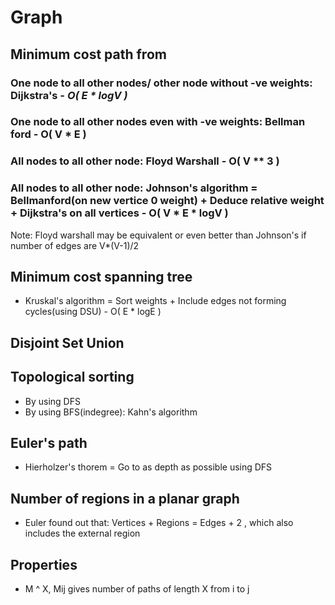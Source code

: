 # Graph

##  Minimum cost path from

### One node to all other nodes/ other node without -ve weights: Dijkstra's - *O( E * logV )*

### One node to all other nodes even with -ve weights: Bellman ford - O( V * E )

### All nodes to all other node: Floyd Warshall - O( V ** 3 )

### All nodes to all other node: Johnson's algorithm = Bellmanford(on new vertice 0 weight) + Deduce relative weight + Dijkstra's on all vertices - O( V * E * logV )

Note: Floyd warshall may be equivalent or even better than Johnson's if number of edges are V*(V-1)/2

## Minimum cost spanning tree

- Kruskal's algorithm = Sort weights + Include edges not forming cycles(using DSU) - O( E * logE )

## Disjoint Set Union

## Topological sorting

- By using DFS
- By using BFS(indegree): Kahn's algorithm

## Euler's path

- Hierholzer's thorem = Go to as depth as possible using DFS

## Number of regions in a planar graph

- Euler found out that: Vertices + Regions = Edges + 2 , which also includes the external region


## Properties

+ M ^ X, Mij gives number of paths of length X from i to j


